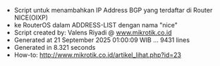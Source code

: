 - Script untuk menambahkan IP Address BGP yang terdaftar di Router NICE(OIXP)
- ke RouterOS dalam ADDRESS-LIST dengan nama "nice"
- Script created by: Valens Riyadi @ www.mikrotik.co.id
- Generated at 21 September 2025 01:00:09 WIB ... 9431 lines
- Generated in 8.321 seconds
- How-to: http://www.mikrotik.co.id/artikel_lihat.php?id=23

